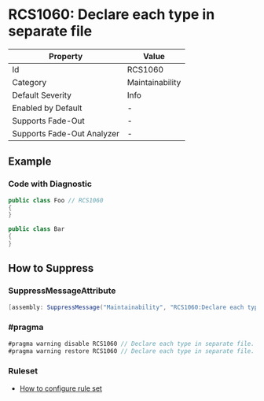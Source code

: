 # RCS1060: Declare each type in separate file

| Property                    | Value           |
| --------------------------- | --------------- |
| Id                          | RCS1060         |
| Category                    | Maintainability |
| Default Severity            | Info            |
| Enabled by Default          | -               |
| Supports Fade\-Out          | -               |
| Supports Fade\-Out Analyzer | -               |

## Example

### Code with Diagnostic

```csharp
public class Foo // RCS1060
{
}

public class Bar
{
}
```

## How to Suppress

### SuppressMessageAttribute

```csharp
[assembly: SuppressMessage("Maintainability", "RCS1060:Declare each type in separate file.", Justification = "<Pending>")]
```

### \#pragma

```csharp
#pragma warning disable RCS1060 // Declare each type in separate file.
#pragma warning restore RCS1060 // Declare each type in separate file.
```

### Ruleset

* [How to configure rule set](../HowToConfigureAnalyzers.md)
